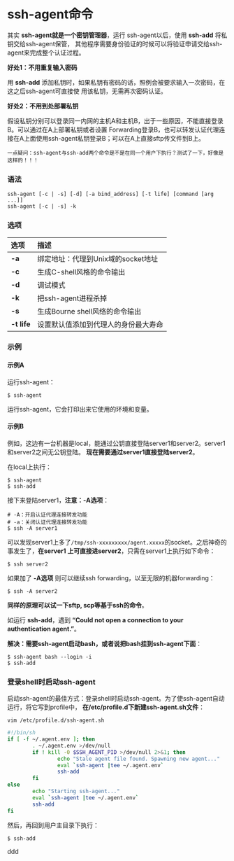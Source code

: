 ssh-agent命令
=================================================================================
其实 **ssh-agent就是一个密钥管理器**，运行 ssh-agent以后，使用 **ssh-add** 将私钥交给ssh-agent保管，
其他程序需要身份验证的时候可以将验证申请交给ssh-agent来完成整个认证过程。

**好处1：不用重复输入密码**

用 **ssh-add** 添加私钥时，如果私钥有密码的话，照例会被要求输入一次密码，在这之后ssh-agent可直接使
用该私钥，无需再次密码认证。

**好处2：不用到处部署私钥**

假设私钥分别可以登录同一内网的主机A和主机B，出于一些原因，不能直接登录B。可以通过在A上部署私钥或者设置
Forwarding登录B，也可以转发认证代理连接在A上面使用ssh-agent私钥登录B；可以在A上直接sftp传文件到B上。

```
一点疑问：ssh-agent与ssh-add两个命令是不是在同一个用户下执行？测试了一下，好像是这样的！！！
```

### 语法
```
ssh-agent [-c | -s] [-d] [-a bind_address] [-t life] [command [arg ...]]
ssh-agent [-c | -s] -k
```

### 选项

| 选项 | 描述 |
| :------------- | :------------- |
| **-a** | 绑定地址：代理到Unix域的socket地址 |
| **-c** | 生成C-shell风格的命令输出 |
| **-d** | 调试模式 |
| **-k** | 把ssh-agent进程杀掉 |
| **-s** | 生成Bourne shell风络的命令输出 |
| **-t life** | 设置默认值添加到代理人的身份最大寿命 |

### 示例

#### 示例A
运行ssh-agent：
```
$ ssh-agent
```
运行ssh-agent，它会打印出来它使用的环境和变量。

#### 示例B
例如，这边有一台机器是local，能通过公钥直接登陆server1和server2。server1和server2之间无公钥登陆。
**现在需要通过server1直接登陆server2**。

在local上执行：
```shell
$ ssh-agent
$ ssh-add
```
接下来登陆server1，**注意：-A选项**：
```shell
# -A：开启认证代理连接转发功能
# -a：关闭认证代理连接转发功能
$ ssh -A server1
```
可以发现server1上多了`/tmp/ssh-xxxxxxxxx/agent.xxxxx`的socket。之后神奇的事发生了，**在server1
上可直接进server2**，只需在server1上执行如下命令：
```shell
$ ssh server2
```
如果加了 **-A选项** 则可以继续ssh forwarding，以至无限的机器forwarding：
```shell
$ ssh -A server2
```
**同样的原理可以试一下sftp, scp等基于ssh的命令**。

如运行 **ssh-add**，遇到 **“Could not open a connection to your authentication agent.”**。

**解决：需要ssh-agent启动bash，或者说把bash挂到ssh-agent下面**：
```shell
$ ssh-agent bash --login -i
$ ssh-add
```

### 登录shell时启动ssh-agent
启动ssh-agent的最佳方式：登录shell时启动ssh-agent。为了使ssh-agent自动运行，将它写到profile中，
**在/etc/profile.d下新建ssh-agent.sh文件**：
```shell
vim /etc/profile.d/ssh-agent.sh
```
```bash
#!/bin/sh
if [ -f ~/.agent.env ]; then
        . ~/.agent.env >/dev/null
        if ! kill -0 $SSH_AGENT_PID >/dev/null 2>&1; then
                echo "Stale agent file found. Spawning new agent..."
                eval `ssh-agent |tee ~/.agent.env`
                ssh-add
        fi
else
        echo "Starting ssh-agent..."
        eval `ssh-agent |tee ~/.agent.env`
        ssh-add
fi
```
然后，再回到用户主目录下执行：
```shell
$ ssh-add 
```




































ddd
